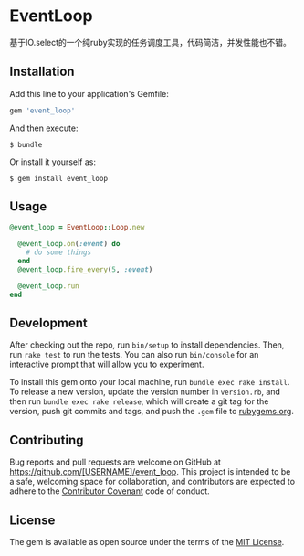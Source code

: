 # EventLoop
基于IO.select的一个纯ruby实现的任务调度工具，代码简洁，并发性能也不错。

## Installation

Add this line to your application's Gemfile:

```ruby
gem 'event_loop'
```

And then execute:

    $ bundle

Or install it yourself as:

    $ gem install event_loop

## Usage

```ruby
@event_loop = EventLoop::Loop.new

  @event_loop.on(:event) do
    # do some things
  end
  @event_loop.fire_every(5, :event)

  @event_loop.run
end
```



## Development

After checking out the repo, run `bin/setup` to install dependencies. Then, run `rake test` to run the tests. You can also run `bin/console` for an interactive prompt that will allow you to experiment.

To install this gem onto your local machine, run `bundle exec rake install`. To release a new version, update the version number in `version.rb`, and then run `bundle exec rake release`, which will create a git tag for the version, push git commits and tags, and push the `.gem` file to [rubygems.org](https://rubygems.org).

## Contributing

Bug reports and pull requests are welcome on GitHub at https://github.com/[USERNAME]/event_loop. This project is intended to be a safe, welcoming space for collaboration, and contributors are expected to adhere to the [Contributor Covenant](http://contributor-covenant.org) code of conduct.


## License

The gem is available as open source under the terms of the [MIT License](http://opensource.org/licenses/MIT).

